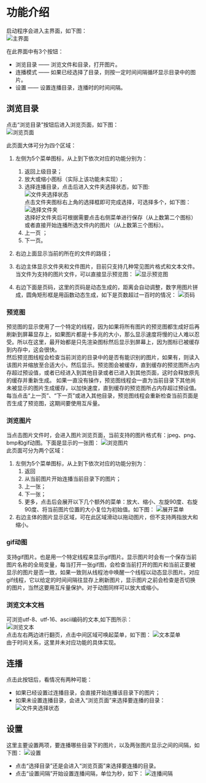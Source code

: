 # 功能介绍
启动程序会进入主界面，如下图：<br>
![主界面](https://github.com/NoErrIAmFine/digital_pic/blob/master/static/readmeimg/MVIMG_20230525_185436.jpg?raw=true "主界面")<br>

在此界面中有3个按钮：<br>
* 浏览目录 —— 浏览文件和目录，打开图片。<br>
* 连播模式 —— 如果已经选择了目录，则按一定时间间隔循环显示目录中的图片。<br>
* 设置 —— 设置连播目录，连播时的时间间隔。<br>

## 浏览目录
点击“浏览目录”按钮后进入浏览页面，如下图：<br>
![浏览页面](https://github.com/NoErrIAmFine/digital_pic/blob/master/static/readmeimg/MVIMG_20230525_185447.jpg?raw=true "浏览页面")<br>

此页面大体可分为四个区域：  
1. 左侧为5个菜单图标，从上到下依次对应的功能分别为：  
   1. 返回上级目录；
   2. 放大或缩小图标（实际上该功能未实现）；
   3. 选择连播目录，点击后进入文件夹选择状态，如下图:   
       ![文件夹选择状态](https://github.com/NoErrIAmFine/digital_pic/blob/master/static/readmeimg/MVIMG_20230525_185813.jpg?raw=true "文件夹选择状态")  
       点击文件夹图标右上角的选择框即可完成选择，可选择多个，如下图：  
       ![选择文件夹](https://github.com/NoErrIAmFine/digital_pic/blob/master/static/readmeimg/MVIMG_20230525_185958.jpg?raw=true "选择文件夹")  
       选择好文件夹后可根据需要点击右侧菜单进行保存（从上数第二个图标）或者直接开始连播所选文件内的图片（从上数第三个图标）。  
   4. 上一页 ；
   5. 下一页。
2. 右边上面显示当前的所在的文件的路径；  
3. 右边主体显示文件夹和文件图片，目前只支持几种常见图片格式和文本文件。当文件为支持的图片文件，可以直接显示预览图：
![显示预览图](https://github.com/NoErrIAmFine/digital_pic/blob/master/static/readmeimg/MVIMG_20230526_000535.jpg?raw=true "显示预览图")  

4. 右边下面是页码，这里的页码是动态生成的，距离会自动调整，数字用图片拼成，圆角矩形框是用函数动态生成，如下是页数超过一百时的情况：
![页码](https://github.com/NoErrIAmFine/digital_pic/blob/master/static/readmeimg/MVIMG_20230526_000550.jpg?raw=true "页码")  

### 预览图  
预览图的显示使用了一个特定的线程，因为如果将所有图片的预览图都生成好后再刷新到屏幕显存上，如果图片都是十多兆的大小，那么显示速度将慢的让人难以忍受。所以在这里，最开始都是只先渲染图标然后显示到屏幕上，因为图标已被缓存到内存中，这会很快。  
然后预览图线程会检查当前浏览的目录中的是否有能识别的图片，如果有，则读入该图片并缩放至合适大小，然后显示。预览图会被缓存，直到缓存的预览图所占内存超过预设值，或者已经进入到其他目录或者已进入到其他页面，这时会释放原先的缓存并重新生成。
如果一直没有操作，预览图线程会一直为当前目录下其他尚未被显示的图片生成缓存，以加快速度，直到缓存的预览图所占内存超过预设值。每当点击“上一页”、“下一页”或进入其他目录，预览图线程会重新检查当前页面是否生成了预览图，这期间要使用互斥量。
### 浏览图片
当点击图片文件时，会进入图片浏览页面，当前支持的图片格式有：jpeg、png、bmp和gif动图。下面是显示的一张图：
![浏览图片](https://github.com/NoErrIAmFine/digital_pic/blob/master/static/readmeimg/MVIMG_20230526_003436.jpg?raw=true "浏览图片")  
此页面可分为两个区域：  
1. 左侧为5个菜单图标，从上到下依次对应的功能分别为：
   1. 返回
   2. 从当前图片开始连播当前目录下的图片；
   3. 上一张；
   4. 下一张；
   5. 更多，点击后会展开以下几个额外的菜单：放大、缩小、左旋90度、右旋90度、将当前图片位置的大小复位为初始值。如下图：
      ![展开菜单](https://github.com/NoErrIAmFine/digital_pic/blob/master/static/readmeimg/MVIMG_20230526_003711.jpg?raw=true "展开菜单")  
2. 右边主体的图片显示区域，可在此区域滑动以拖动图片，但不支持两指放大和缩小。
### gif动图
支持gif图片。也是用一个特定线程来显示gif图片。显示图片时会有一个保存当前图片名称的全局变量，每当打开一张gif图，会检查当前打开的图片和当前正要被显示的图片是否一致，如果一致则从线程池中唤醒一个线程以动态显示图片。对应gif线程，它以给定的时间间隔往显存上刷新图片，显示图片之前会检查是否切换的图片，当然这要用互斥量保护。对于动图同样可以放大或缩小。
### 浏览文本文档
可浏览utf-8、utf-16、ascii编码的文本,如下图所示：  
![浏览文本](https://github.com/NoErrIAmFine/digital_pic/blob/master/static/readmeimg/MVIMG_20230526_101733.jpg?raw=true "浏览文本")  
点击左右两边进行翻页，点击中间区域可唤起菜单，如下图：
![文本菜单](https://github.com/NoErrIAmFine/digital_pic/blob/master/static/readmeimg/MVIMG_20230526_101801.jpg?raw=true "文本菜单")  
由于时间关系，这里并未对应功能的具体实现。
## 连播
点击此按钮后，看情况有两种可能：  
- 如果已经设置过连播目录，会直接开始连播该目录下的图片；
- 如果未设置连播目录，会进入“浏览页面”来选择要连播的目录：  
 ![文件夹选择状态](https://github.com/NoErrIAmFine/digital_pic/blob/master/static/readmeimg/MVIMG_20230525_185813.jpg?raw=true "文件夹选择状态")  
## 设置
这里主要设置两项，要连播哪些目录下的图片，以及两张图片显示之间的间隔，如下图：
![设置](https://github.com/NoErrIAmFine/digital_pic/blob/master/static/readmeimg/MVIMG_20230525_185751.jpg?raw=true "设置")  

- 点击“选择目录”还是会进入“浏览页面”来选择要连播的目录。
- 点击“设置间隔”开始设置连播间隔，单位为秒，如下：
![连播间隔](https://github.com/NoErrIAmFine/digital_pic/blob/master/static/readmeimg/MVIMG_20230525_185800.jpg?raw=true "连播间隔")  

